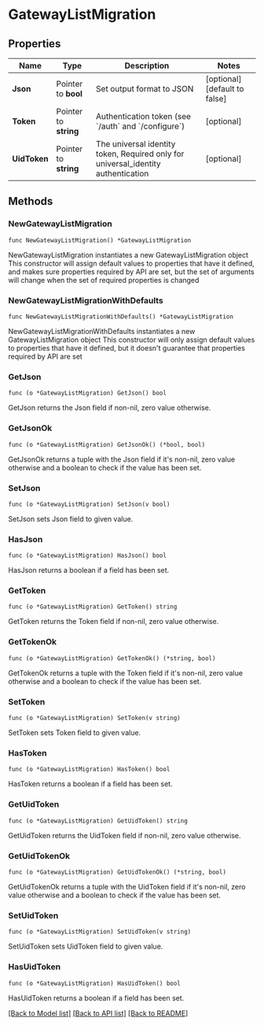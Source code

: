 # GatewayListMigration

## Properties

Name | Type | Description | Notes
------------ | ------------- | ------------- | -------------
**Json** | Pointer to **bool** | Set output format to JSON | [optional] [default to false]
**Token** | Pointer to **string** | Authentication token (see &#x60;/auth&#x60; and &#x60;/configure&#x60;) | [optional] 
**UidToken** | Pointer to **string** | The universal identity token, Required only for universal_identity authentication | [optional] 

## Methods

### NewGatewayListMigration

`func NewGatewayListMigration() *GatewayListMigration`

NewGatewayListMigration instantiates a new GatewayListMigration object
This constructor will assign default values to properties that have it defined,
and makes sure properties required by API are set, but the set of arguments
will change when the set of required properties is changed

### NewGatewayListMigrationWithDefaults

`func NewGatewayListMigrationWithDefaults() *GatewayListMigration`

NewGatewayListMigrationWithDefaults instantiates a new GatewayListMigration object
This constructor will only assign default values to properties that have it defined,
but it doesn't guarantee that properties required by API are set

### GetJson

`func (o *GatewayListMigration) GetJson() bool`

GetJson returns the Json field if non-nil, zero value otherwise.

### GetJsonOk

`func (o *GatewayListMigration) GetJsonOk() (*bool, bool)`

GetJsonOk returns a tuple with the Json field if it's non-nil, zero value otherwise
and a boolean to check if the value has been set.

### SetJson

`func (o *GatewayListMigration) SetJson(v bool)`

SetJson sets Json field to given value.

### HasJson

`func (o *GatewayListMigration) HasJson() bool`

HasJson returns a boolean if a field has been set.

### GetToken

`func (o *GatewayListMigration) GetToken() string`

GetToken returns the Token field if non-nil, zero value otherwise.

### GetTokenOk

`func (o *GatewayListMigration) GetTokenOk() (*string, bool)`

GetTokenOk returns a tuple with the Token field if it's non-nil, zero value otherwise
and a boolean to check if the value has been set.

### SetToken

`func (o *GatewayListMigration) SetToken(v string)`

SetToken sets Token field to given value.

### HasToken

`func (o *GatewayListMigration) HasToken() bool`

HasToken returns a boolean if a field has been set.

### GetUidToken

`func (o *GatewayListMigration) GetUidToken() string`

GetUidToken returns the UidToken field if non-nil, zero value otherwise.

### GetUidTokenOk

`func (o *GatewayListMigration) GetUidTokenOk() (*string, bool)`

GetUidTokenOk returns a tuple with the UidToken field if it's non-nil, zero value otherwise
and a boolean to check if the value has been set.

### SetUidToken

`func (o *GatewayListMigration) SetUidToken(v string)`

SetUidToken sets UidToken field to given value.

### HasUidToken

`func (o *GatewayListMigration) HasUidToken() bool`

HasUidToken returns a boolean if a field has been set.


[[Back to Model list]](../README.md#documentation-for-models) [[Back to API list]](../README.md#documentation-for-api-endpoints) [[Back to README]](../README.md)


